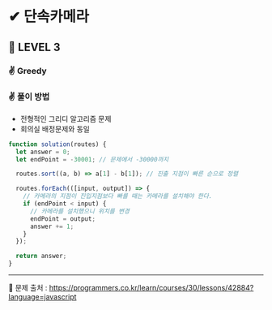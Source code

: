 # ✔ 단속카메라

## 🌈 LEVEL 3

### ✌ Greedy

### ✌ 풀이 방법
- 전형적인 그리디 알고리즘 문제
- 회의실 배정문제와 동일

```js
function solution(routes) {
  let answer = 0;
  let endPoint = -30001; // 문제에서 -30000까지

  routes.sort((a, b) => a[1] - b[1]); // 진출 지점이 빠른 순으로 정렬

  routes.forEach(([input, output]) => {
    // 카메라의 지점이 진입지점보다 빠를 때는 카메라를 설치해야 한다.
    if (endPoint < input) {
      // 카메라를 설치했으니 위치를 변경
      endPoint = output;
      answer += 1;
    }
  });

  return answer;
}
```

<hr>

📌 문제 출처 : https://programmers.co.kr/learn/courses/30/lessons/42884?language=javascript
